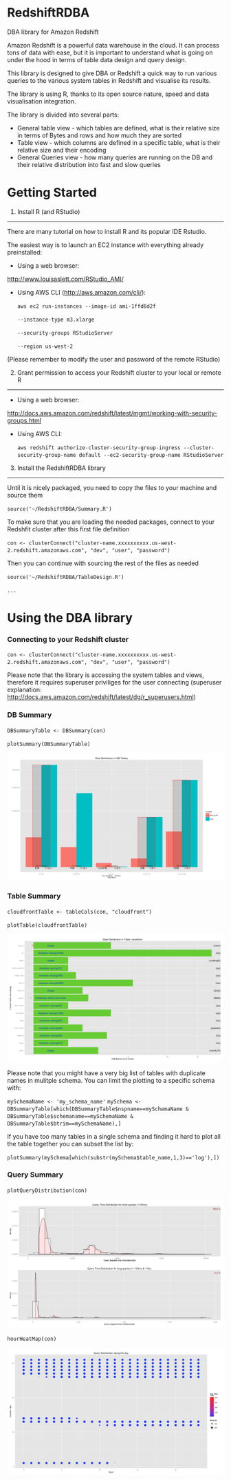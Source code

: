 RedshiftRDBA
============

DBA library for Amazon Redshift

Amazon Redshift is a powerful data warehouse in the cloud. It can process tons of data with ease, but it is important to understand what is going on under the hood in terms of table data design and query design.

This library is designed to give DBA or Redshift a quick way to run various queries to the various system tables in Redshift and visualise its results.

The library is using R, thanks to its open source nature, speed and data visualisation integration.

The library is divided into several parts:

* General table view - which tables are defined, what is their relative size in terms of Bytes and rows and how much they are sorted
* Table view - which columns are defined in a specific table, what is their relative size and their encoding
* General Queries view - how many queries are running on the DB and their relative distribution into fast and slow queries


Getting Started
===============

1. Install R (and RStudio)
--------------------------

There are many tutorial on how to install R and its popular IDE Rstudio.

The easiest way is to launch an EC2 instance with everything already preinstalled:

* Using a web browser: 

http://www.louisaslett.com/RStudio_AMI/

* Using AWS CLI (http://aws.amazon.com/cli/):

  `aws ec2 run-instances --image-id ami-1ffd6d2f`
    
    `--instance-type m3.xlarge` 
    
    `--security-groups RStudioServer`
    
    `--region us-west-2`

(Please remember to modify the user and password of the remote RStudio)

2. Grant permission to access your Redshift cluster to your local or remote R 
--------------------------

* Using a web browser: 

http://docs.aws.amazon.com/redshift/latest/mgmt/working-with-security-groups.html

* Using AWS CLI:

  `aws redshift authorize-cluster-security-group-ingress --cluster-security-group-name default --ec2-security-group-name RStudioServer`

3. Install the RedshiftRDBA library
-------------------------

Until it is nicely packaged, you need to copy the files to your machine and source them

`source('~/RedshiftRDBA/Summary.R')`

To make sure that you are loading the needed packages, connect to your Redshfit cluster after this first file definition

`con <- clusterConnect("cluster-name.xxxxxxxxxx.us-west-2.redshift.amazonaws.com", "dev", "user", "password")`

Then you can continue with sourcing the rest of the files as needed

`source('~/RedshiftRDBA/TableDesign.R')`

`...`

Using the DBA library
====================

### Connecting to your Redshift cluster

`con <- clusterConnect("cluster-name.xxxxxxxxxx.us-west-2.redshift.amazonaws.com", "dev", "user", "password")`

Please note that the library is accessing the system tables and views, therefore it requires superuser priviliges for the user connecting (superuser explanation: http://docs.aws.amazon.com/redshift/latest/dg/r_superusers.html)

### DB Summary

`DBSummaryTable <- DBSummary(con)`

`plotSummary(DBSummaryTable)`

![Chart Output Example](DBSummaryExample.png "DB Summary Example")

### Table Summary

`cloudfrontTable <- tableCols(con, "cloudfront")`

`plotTable(cloudfrontTable)`

![Chart Output Example](TableSummaryExample.png "Table Summary Example")

Please note that you might have a very big list of tables with duplicate names in mulitple schema. You can limit the plotting to a specific schema with:

`mySchemaName <- 'my_schema_name'`
`mySchema <- DBSummaryTable[which(DBSummaryTable$nspname==mySchemaName & DBSummaryTable$schemaname==mySchemaName & DBSummaryTable$btrim==mySchemaName),]`

If you have too many tables in a single schema and finding it hard to plot all the table together you can subset the list by:

`plotSummary(mySchema[which(substr(mySchema$table_name,1,3)=='log'),])`

### Query Summary

`plotQueryDistribution(con)`

![Chart Output Example](FastSlowQueryDistributionExample.png "Query Distribtion by exectution time Summary Example")

`hourHeatMap(con)`

![Chart Output Example](HourlyQueryDistributionExample.png "Query Distribtion by Day/Hour Summary Example")





